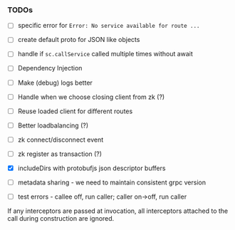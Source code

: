 ### TODOs

- [ ] specific error for `Error: No service available for route ...`
- [ ] create default proto for JSON like objects
- [ ] handle if `sc.callService` called multiple times without await
- [ ] Dependency Injection
- [ ] Make (debug) logs better
- [ ] Handle when we choose closing client from zk (?)
- [ ] Reuse loaded client for different routes
- [ ] Better loadbalancing (?)
- [ ] zk connect/disconnect event
- [ ] zk register as transaction (?)
- [x] includeDirs with protobufjs json descriptor buffers
- [ ] metadata sharing - we need to maintain consistent grpc version
- [ ] test errors - callee off, run caller; caller on->off, run caller



If any interceptors are passed at invocation, all interceptors attached to the call during construction are ignored.
